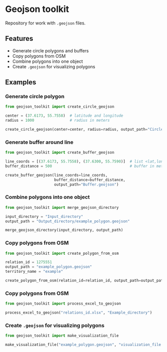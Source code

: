 # Geojson toolkit

Repository for work with `.geojson` files.

## Features
- Generate circle polygons and buffers
- Copy polygons from OSM
- Combine polygons into one object
- Create `.geojson` for visualizing polygons

## Examples

### Generate circle polygon

```python
from geojson_toolkit import create_circle_geojson

center = (37.6173, 55.7558)  # latitude and longitude
radius = 1000                # radius in meters

create_circle_geojson(center=center, radius=radius, output_path="Circle.geojson")
```

### Generate buffer around line

```python
from geojson_toolkit import create_buffer_geojson

line_coords = [(37.6173, 55.7558), (37.6300, 55.7590)]  # list <lat,long>
buffer_distance = 500                                   # buffer in meters

create_buffer_geojson(line_coords=line_coords,
                      buffer_distance=buffer_distance,
                      output_path="Buffer.geojson")
```

### Combine polygons into one object

```python
from geojson_toolkit import merge_geojson_directory

input_directory = "Input_directory"
output_path = "Output_directory/example_polygon.geojson"

merge_geojson_directory(input_directory, output_path)
```

### Copy polygons from OSM

```python
from geojson_toolkit import create_polygon_from_osm

relation_id = 1275551
output_path = "example_polygon.geojson"
territory_name = "example"

create_polygon_from_osm(relation_id=relation_id, output_path=output_path, name=territory_name)
```

### Copy polygons from OSM

```python
from geojson_toolkit import process_excel_to_geojson

process_excel_to_geojson("relations_id.xlsx", "Example_directory")
```

### Create `.geojson` for visualizing polygons

```python
from geojson_toolkit import make_visualization_file

make_visualization_file("example_polygon.geojson", "visualization_file.geojson")
```






